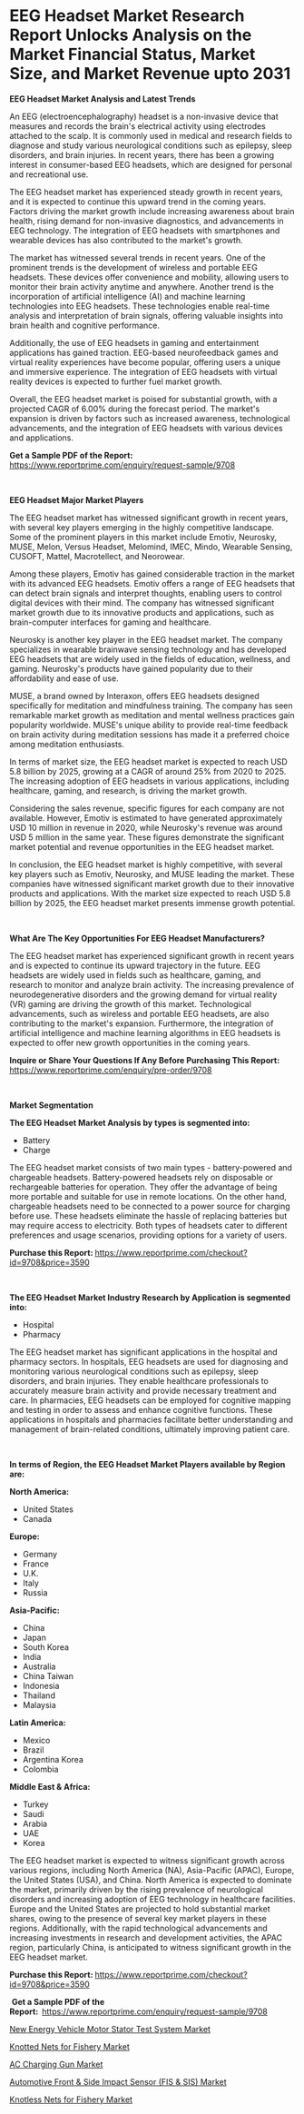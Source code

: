 <p><h1>EEG Headset Market Research Report Unlocks Analysis on the Market Financial Status, Market Size, and Market Revenue upto 2031</h1></p><p><strong>EEG Headset Market Analysis and Latest Trends</strong></p>
<p><p>An EEG (electroencephalography) headset is a non-invasive device that measures and records the brain's electrical activity using electrodes attached to the scalp. It is commonly used in medical and research fields to diagnose and study various neurological conditions such as epilepsy, sleep disorders, and brain injuries. In recent years, there has been a growing interest in consumer-based EEG headsets, which are designed for personal and recreational use.</p><p>The EEG headset market has experienced steady growth in recent years, and it is expected to continue this upward trend in the coming years. Factors driving the market growth include increasing awareness about brain health, rising demand for non-invasive diagnostics, and advancements in EEG technology. The integration of EEG headsets with smartphones and wearable devices has also contributed to the market's growth.</p><p>The market has witnessed several trends in recent years. One of the prominent trends is the development of wireless and portable EEG headsets. These devices offer convenience and mobility, allowing users to monitor their brain activity anytime and anywhere. Another trend is the incorporation of artificial intelligence (AI) and machine learning technologies into EEG headsets. These technologies enable real-time analysis and interpretation of brain signals, offering valuable insights into brain health and cognitive performance.</p><p>Additionally, the use of EEG headsets in gaming and entertainment applications has gained traction. EEG-based neurofeedback games and virtual reality experiences have become popular, offering users a unique and immersive experience. The integration of EEG headsets with virtual reality devices is expected to further fuel market growth.</p><p>Overall, the EEG headset market is poised for substantial growth, with a projected CAGR of 6.00% during the forecast period. The market's expansion is driven by factors such as increased awareness, technological advancements, and the integration of EEG headsets with various devices and applications.</p></p>
<p><strong>Get a Sample PDF of the Report:&nbsp;</strong> <a href="https://www.reportprime.com/enquiry/request-sample/9708">https://www.reportprime.com/enquiry/request-sample/9708</a></p>
<p>&nbsp;</p>
<p><strong>EEG Headset Major Market Players</strong></p>
<p><p>The EEG headset market has witnessed significant growth in recent years, with several key players emerging in the highly competitive landscape. Some of the prominent players in this market include Emotiv, Neurosky, MUSE, Melon, Versus Headset, Melomind, IMEC, Mindo, Wearable Sensing, CUSOFT, Mattel, Macrotellect, and Neorowear.</p><p>Among these players, Emotiv has gained considerable traction in the market with its advanced EEG headsets. Emotiv offers a range of EEG headsets that can detect brain signals and interpret thoughts, enabling users to control digital devices with their mind. The company has witnessed significant market growth due to its innovative products and applications, such as brain-computer interfaces for gaming and healthcare.</p><p>Neurosky is another key player in the EEG headset market. The company specializes in wearable brainwave sensing technology and has developed EEG headsets that are widely used in the fields of education, wellness, and gaming. Neurosky's products have gained popularity due to their affordability and ease of use.</p><p>MUSE, a brand owned by Interaxon, offers EEG headsets designed specifically for meditation and mindfulness training. The company has seen remarkable market growth as meditation and mental wellness practices gain popularity worldwide. MUSE's unique ability to provide real-time feedback on brain activity during meditation sessions has made it a preferred choice among meditation enthusiasts.</p><p>In terms of market size, the EEG headset market is expected to reach USD 5.8 billion by 2025, growing at a CAGR of around 25% from 2020 to 2025. The increasing adoption of EEG headsets in various applications, including healthcare, gaming, and research, is driving the market growth.</p><p>Considering the sales revenue, specific figures for each company are not available. However, Emotiv is estimated to have generated approximately USD 10 million in revenue in 2020, while Neurosky's revenue was around USD 5 million in the same year. These figures demonstrate the significant market potential and revenue opportunities in the EEG headset market.</p><p>In conclusion, the EEG headset market is highly competitive, with several key players such as Emotiv, Neurosky, and MUSE leading the market. These companies have witnessed significant market growth due to their innovative products and applications. With the market size expected to reach USD 5.8 billion by 2025, the EEG headset market presents immense growth potential.</p></p>
<p>&nbsp;</p>
<p><strong>What Are The Key Opportunities For EEG Headset Manufacturers?</strong></p>
<p><p>The EEG headset market has experienced significant growth in recent years and is expected to continue its upward trajectory in the future. EEG headsets are widely used in fields such as healthcare, gaming, and research to monitor and analyze brain activity. The increasing prevalence of neurodegenerative disorders and the growing demand for virtual reality (VR) gaming are driving the growth of this market. Technological advancements, such as wireless and portable EEG headsets, are also contributing to the market's expansion. Furthermore, the integration of artificial intelligence and machine learning algorithms in EEG headsets is expected to offer new growth opportunities in the coming years.</p></p>
<p><strong>Inquire or Share Your Questions If Any Before Purchasing This Report:</strong> <a href="https://www.reportprime.com/enquiry/pre-order/9708">https://www.reportprime.com/enquiry/pre-order/9708</a></p>
<p>&nbsp;</p>
<p><strong>Market Segmentation</strong></p>
<p><strong>The EEG Headset Market Analysis by types is segmented into:</strong></p>
<p><ul><li>Battery</li><li>Charge</li></ul></p>
<p><p>The EEG headset market consists of two main types - battery-powered and chargeable headsets. Battery-powered headsets rely on disposable or rechargeable batteries for operation. They offer the advantage of being more portable and suitable for use in remote locations. On the other hand, chargeable headsets need to be connected to a power source for charging before use. These headsets eliminate the hassle of replacing batteries but may require access to electricity. Both types of headsets cater to different preferences and usage scenarios, providing options for a variety of users.</p></p>
<p><strong>Purchase this Report:&nbsp;</strong><a href="https://www.reportprime.com/checkout?id=9708&price=3590">https://www.reportprime.com/checkout?id=9708&price=3590</a></p>
<p>&nbsp;</p>
<p><strong>The EEG Headset Market Industry Research by Application is segmented into:</strong></p>
<p><ul><li>Hospital</li><li>Pharmacy</li></ul></p>
<p><p>The EEG headset market has significant applications in the hospital and pharmacy sectors. In hospitals, EEG headsets are used for diagnosing and monitoring various neurological conditions such as epilepsy, sleep disorders, and brain injuries. They enable healthcare professionals to accurately measure brain activity and provide necessary treatment and care. In pharmacies, EEG headsets can be employed for cognitive mapping and testing in order to assess and enhance cognitive functions. These applications in hospitals and pharmacies facilitate better understanding and management of brain-related conditions, ultimately improving patient care.</p></p>
<p>&nbsp;</p>
<p><strong>In terms of Region, the EEG Headset Market Players available by Region are:</strong></p>
<p>
    <p> <strong> North America: </strong>
        <ul>
            <li>United States</li>
            <li>Canada</li>
        </ul>
        </p> 
    <p> <strong> Europe: </strong>
        <ul>
            <li>Germany</li>
            <li>France</li>
            <li>U.K.</li>
            <li>Italy</li>
            <li>Russia</li>
        </ul>
        </p> 
    <p> <strong> Asia-Pacific: </strong>
        <ul>
            <li>China</li>
            <li>Japan</li>
            <li>South Korea</li>
            <li>India</li>
            <li>Australia</li>
            <li>China Taiwan</li>
            <li>Indonesia</li>
            <li>Thailand</li>
            <li>Malaysia</li>
        </ul>
        </p> 
    <p> <strong> Latin America: </strong>
        <ul>
            <li>Mexico</li>
            <li>Brazil</li>
            <li>Argentina Korea</li>
            <li>Colombia</li>
        </ul>
        </p> 
    <p> <strong> Middle East & Africa: </strong>
        <ul>
            <li>Turkey</li>
            <li>Saudi</li>
            <li>Arabia</li>
            <li>UAE</li>
            <li>Korea</li>
        </ul>
    </p>
    </p>
<p><p>The EEG headset market is expected to witness significant growth across various regions, including North America (NA), Asia-Pacific (APAC), Europe, the United States (USA), and China. North America is expected to dominate the market, primarily driven by the rising prevalence of neurological disorders and increasing adoption of EEG technology in healthcare facilities. Europe and the United States are projected to hold substantial market shares, owing to the presence of several key market players in these regions. Additionally, with the rapid technological advancements and increasing investments in research and development activities, the APAC region, particularly China, is anticipated to witness significant growth in the EEG headset market.</p></p>
<p><strong>Purchase this Report: </strong><a href="https://www.reportprime.com/checkout?id=9708&price=3590">https://www.reportprime.com/checkout?id=9708&price=3590</a></p>
<p>&nbsp;<strong>Get a Sample PDF of the Report:&nbsp;&nbsp;</strong><a href="https://www.reportprime.com/enquiry/request-sample/9708">https://www.reportprime.com/enquiry/request-sample/9708</a></p>
<p><strong></strong></p>
<p><p><a href="https://medium.com/@joanacasper19/new-energy-vehicle-motor-stator-test-system-market-insight-market-trends-growth-forecasted-from-15609f54e158">New Energy Vehicle Motor Stator Test System Market</a></p><p><a href="https://medium.com/p/db53b9e6dc1f/edit">Knotted Nets for Fishery Market</a></p><p><a href="https://medium.com/@joanacasper19/ac-charging-gun-market-comprehensive-assessment-by-type-application-and-geography-bcad67d77c54">AC Charging Gun Market</a></p><p><a href="https://medium.com/p/28779e1d33e8/edit">Automotive Front & Side Impact Sensor (FIS & SIS) Market</a></p><p><a href="https://medium.com/@briaabshire1988/knotless-nets-for-fishery-market-analysis-and-sze-forecasted-for-period-from-2024-to-2031-ed44fe4650b9">Knotless Nets for Fishery Market</a></p></p>